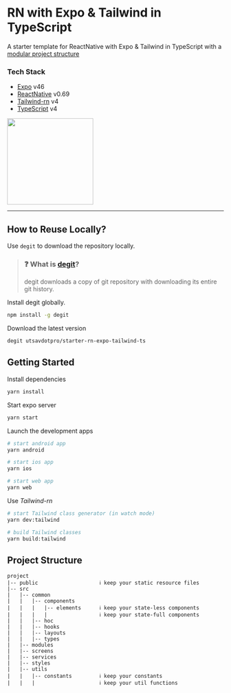 # RN with Expo & Tailwind in TypeScript

A starter template for ReactNative with Expo & Tailwind in TypeScript with a [modular project structure](#project-structure)

### Tech Stack
- [Expo](https://expo.dev/) v46
- [ReactNative](https://reactnative.dev/) v0.69
- [Tailwind-rn](https://github.com/vadimdemedes/tailwind-rn) v4
- [TypeScript](https://typescriptlang.org) v4

[<img src="https://ik.imagekit.io/iutsav/fork-on-codesandbox__e0mFWzr1.png?updatedAt=1641916982302" width="200"/>](https://githubbox.com/utsavdotpro/starter-rn-expo-tailwind-ts)

---

## How to Reuse Locally?

Use `degit` to download the repository locally.

> ### ❓ What is [degit](https://github.com/Rich-Harris/degit)?
> degit downloads a copy of git repository with downloading its entire git history.

Install degit globally.

````bash
npm install -g degit
````

Download the latest version
````bash
degit utsavdotpro/starter-rn-expo-tailwind-ts
````

## Getting Started

Install dependencies
````bash
yarn install
````

Start expo server
````bash
yarn start
````

Launch the development apps
````bash
# start android app
yarn android

# start ios app
yarn ios

# start web app
yarn web
````

Use _Tailwind-rn_
````bash
# start Tailwind class generator (in watch mode)
yarn dev:tailwind

# build Tailwind classes
yarn build:tailwind
````

## Project Structure
```
project
|-- public                    ℹ️ keep your static resource files
|-- src
|   |-- common
|   |   |-- components
|   |   |   |-- elements      ℹ️ keep your state-less components
|   |   |   |                 ℹ️ keep your state-full components
|   |   |-- hoc
|   |   |-- hooks
|   |   |-- layouts
|   |   |-- types
|   |-- modules
|   |-- screens
|   |-- services
|   |-- styles
|   |-- utils
|   |   |-- constants         ℹ️ keep your constants
|   |   |                     ℹ️ keep your util functions
```
